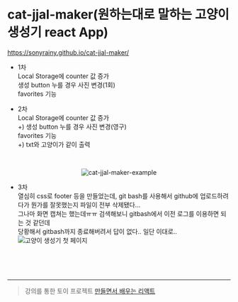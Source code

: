 # cat-jjal-maker(원하는대로 말하는 고양이 생성기 react App)
https://sonyrainy.github.io/cat-jjal-maker/

 

- 1차<br>
Local Storage에 counter 값 증가<br>
생성 button 누를 경우 사진 변경(1회)<br>
favorites 기능<br>

- 2차<br>
Local Storage에 counter 값 증가<br>
+) 생성 button 누를 경우 사진 변경(영구)<br>
favorites 기능<br>
+) txt와 고양이가 같이 출력<br>

<br>
<p align="center">
  <img src="https://user-images.githubusercontent.com/91364766/190647374-1399a3a9-38e1-4904-8a0a-36187589e403.png" alt="cat-jjal-maker-example"/>
</p> 

- 3차<br>
열심히 css로 footer 등을 만들었는데, git bash를 사용해서 github에 업로드하려다가 뭔가를 잘못했는지 파일이 전부 삭제됐다...
<br>그나마 화면 캡쳐는 했는데ㅠㅠ 검색해보니 gitbash에서 이전 로그를 이용하면 되는 것 같던데
<br>당황해서 gitbash까지 종료해버려서 답이 없다.. 일단 이대로..
![고양이 생성기 첫 페이지](https://user-images.githubusercontent.com/91364766/191047919-091f2beb-567b-426a-83e3-43c02d7a501b.png)

<br><br><br>

---

>강의를 통한 토이 프로젝트
>[만들면서 배우는 리액트](https://www.inflearn.com/course/%EB%A7%8C%EB%93%A4%EB%A9%B4%EC%84%9C-%EB%B0%B0%EC%9A%B0%EB%8A%94-%EB%A6%AC%EC%95%A1%ED%8A%B8-%EA%B8%B0%EC%B4%88)
